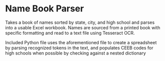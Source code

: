 # Name Book Parser

Takes a book of names sorted by state, city, and high school and parses into a usable Excel workbook.
Names are sourced from a printed book with specific formatting and read to a text file using Tesseract OCR.

Included Python file uses the aforementioned file to create a spreadsheet by parsing recognized tokens in the text,
and populates CEEB codes for high schools when possible by checking against a nested dictionary
